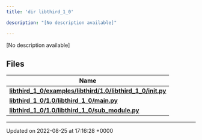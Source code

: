 ```yaml
---
title: 'dir libthird_1_0'

description: "[No description available]"

---
```







[No description available]

## Files

| Name           |
| -------------- |
| **[libthird_1_0/examples/libthird/1.0/libthird_1_0/__init__.py](/documentation/code/files/examples_2libthird_21_80_2libthird__1__0_2____init_____8py/#file-exampleslibthird10libthird-1-0-init-py)**  |
| **[libthird_1_0/1.0/libthird_1_0/main.py](/documentation/code/files/1_80_2libthird__1__0_2main_8py/#file-10libthird-1-0mainpy)**  |
| **[libthird_1_0/1.0/libthird_1_0/sub_module.py](/documentation/code/files/1_80_2libthird__1__0_2sub__module_8py/#file-10libthird-1-0sub-modulepy)**  |






-------------------------------

Updated on 2022-08-25 at 17:16:28 +0000
